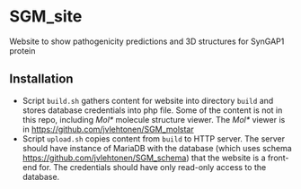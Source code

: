# SGM_site
Website to show pathogenicity predictions and 3D structures for SynGAP1 protein

## Installation

* Script `build.sh` gathers content for website into directory `build`
  and stores database credentials into php file. Some of the content
  is not in this repo, including _Mol*_ molecule structure viewer.
  The _Mol*_ viewer is in https://github.com/jvlehtonen/SGM_molstar
* Script `upload.sh` copies content from `build` to HTTP server. The server
  should have instance of MariaDB with the database (which uses schema https://github.com/jvlehtonen/SGM_schema)
  that the website is a front-end for. The credentials should have only read-only access to the database.
